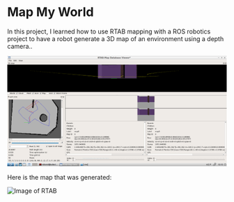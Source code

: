 # Map My World

In this project, I learned how to use RTAB mapping with a ROS robotics project to have a robot generate a 3D map of an environment using a depth camera..

![Image of RTAB](https://github.com/robinlamb/MapMyWorld/blob/master/images/2d_robot_house_map.png)

Here is the map that was generated:

![Image of RTAB](https://github.com/robinlamb/MapMyWorld/blob/master/images/3d_robot_house_map.png)
